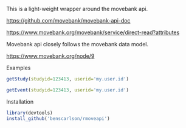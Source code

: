 This is a light-weight wrapper around the movebank api.

https://github.com/movebank/movebank-api-doc

https://www.movebank.org/movebank/service/direct-read?attributes

Movebank api closely follows the movebank data model.

https://www.movebank.org/node/9

Examples

```r
getStudy(studyid=123413, userid='my.user.id')

getEvent(studyid=123413, userid='my.user.id')
```

Installation

```r
library(devtools)
install_github('benscarlson/rmoveapi')
```
